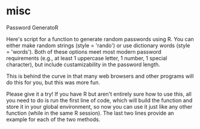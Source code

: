 # misc
Password GeneratoR

Here's script for a function to generate random passwords using R. You can either make random strings (style = 'rando') or use dictionary words (style = 'words'). Both of these options meet most modern password requirements (e.g., at least 1 uppercase letter, 1 number, 1 special character), but include custamizability in the password length. 

This is behind the curve in that many web browsers and other programs will do this for you, but this was more fun.

Please give it a try! If you have R but aren't entirely sure how to use this, all you need to do is run the first line of code, which will build the function and store it in your global environment, so now you can use it just like any other function (while in the same R session). The last two lines provide an example for each of the two methods.
